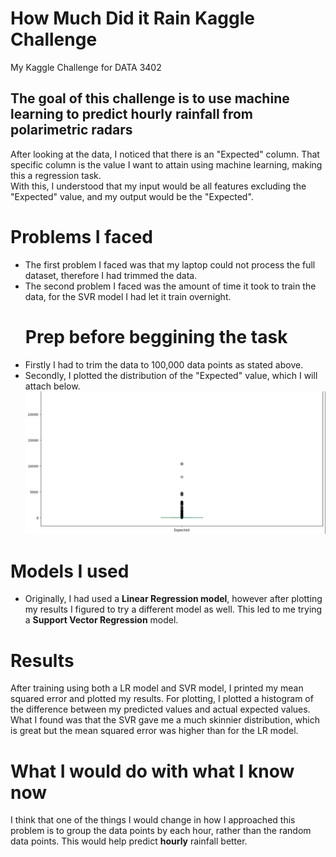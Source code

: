 # How Much Did it Rain Kaggle Challenge  
My Kaggle Challenge for DATA 3402  
## The goal of this challenge is to use machine learning to predict hourly rainfall from polarimetric radars ##   
After looking at the data, I noticed that there is an "Expected" column. That specific column is the value I want to attain using machine learning, making this a regression task.   
With this, I understood that my input would be all features excluding the "Expected" value, and my output would be the "Expected".  
# Problems I faced  
- The first problem I faced was that my laptop could not process the full dataset, therefore I had trimmed the data.  
- The second problem I faced was the amount of time it took to train the data, for the SVR model I had let it train overnight.
  # Prep before beggining the task
- Firstly I had to trim the data to 100,000 data points as stated above.
- Secondly, I plotted the distribution of the "Expected" value, which I will attach below.
  ![](expected.png)
# Models I used  
 - Originally, I had used a **Linear Regression model**, however after plotting my results I figured to try a different model as well. This led to me trying a **Support Vector Regression** model.
# Results  
After training using both a LR model and SVR model, I printed my mean squared error and plotted my results. For plotting, I plotted a histogram of the difference between my predicted values and actual expected values.  
What I found was that the SVR gave me a much skinnier distribution, which is great but the mean squared error was higher than for the LR model. 
# What I would do with what I know now
I think that one of the things I would change in how I approached this problem is to group the data points by each hour, rather than the random data points. This would help predict **hourly** rainfall better. 
